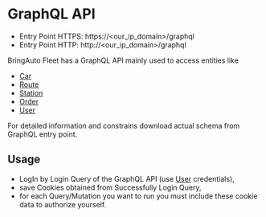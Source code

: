 
# GraphQL API

- Entry Point HTTPS: https://<our_ip_domain>/graphql
- Entry Point HTTP: http://<our_ip_domain>/graphql

BringAuto Fleet has a GraphQL API mainly used to access entities like

- [Car]
- [Route]
- [Station]
- [Order]
- [User]

For detailed information and constrains download actual schema from GraphQL entry point.

## Usage

- LogIn by Login Query of the GraphQL API (use [User] credentials),
- save Cookies obtained from Successfully Login Query,
- for each Query/Mutation you want to run you must include these cookie data to authorize yourself.


[Car]: ./Car.md
[Route]: ./Route.md
[Station]: ./Station.md
[Order]: ./Order.md
[User]: ./User.md